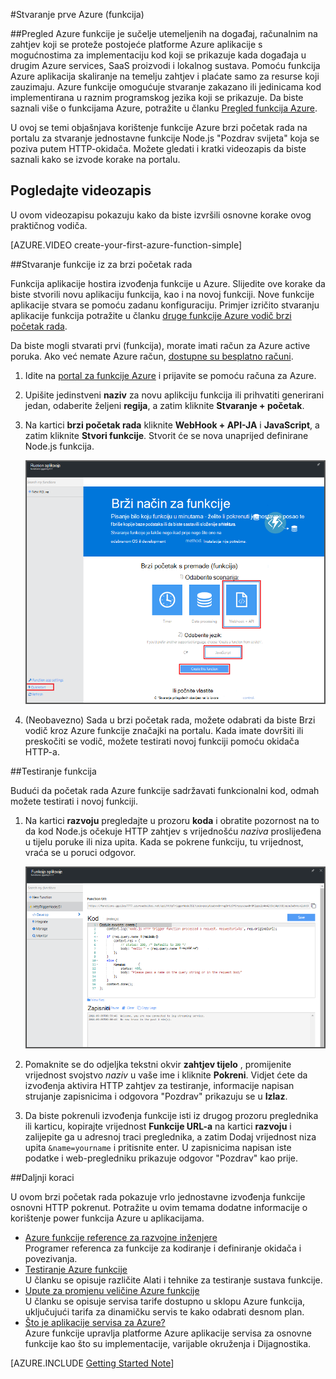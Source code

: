 <properties
   pageTitle="Stvaranje prve funkcija Azure | Microsoft Azure"
   description="Stvaranje prve Azure funkcija, serverless aplikaciju, u manje od dvije minute."
   services="functions"
   documentationCenter="na"
   authors="ggailey777"
   manager="erikre"
   editor=""
   tags=""
/>

<tags
   ms.service="functions"
   ms.devlang="multiple"
   ms.topic="hero-article"
   ms.tgt_pltfrm="multiple"
   ms.workload="na"
   ms.date="09/08/2016"
   ms.author="glenga"/>

#<a name="create-your-first-azure-function"></a>Stvaranje prve Azure (funkcija)

##<a name="overview"></a>Pregled
Azure funkcije je sučelje utemeljenih na događaj, računalnim na zahtjev koji se proteže postojeće platforme Azure aplikacije s mogućnostima za implementaciju kod koji se prikazuje kada događaja u drugim Azure services, SaaS proizvodi i lokalnog sustava. Pomoću funkcija Azure aplikacija skaliranje na temelju zahtjev i plaćate samo za resurse koji zauzimaju. Azure funkcije omogućuje stvaranje zakazano ili jedinicama kod implementirana u raznim programskog jezika koji se prikazuje. Da biste saznali više o funkcijama Azure, potražite u članku [Pregled funkcija Azure](functions-overview.md).

U ovoj se temi objašnjava korištenje funkcije Azure brzi početak rada na portalu za stvaranje jednostavne funkcije Node.js "Pozdrav svijeta" koja se poziva putem HTTP-okidača. Možete gledati i kratki videozapis da biste saznali kako se izvode korake na portalu.

## <a name="watch-the-video"></a>Pogledajte videozapis

U ovom videozapisu pokazuju kako da biste izvršili osnovne korake ovog praktičnog vodiča. 

[AZURE.VIDEO create-your-first-azure-function-simple]

##<a name="create-a-function-from-the-quickstart"></a>Stvaranje funkcije iz za brzi početak rada

Funkcija aplikacije hostira izvođenja funkcije u Azure. Slijedite ove korake da biste stvorili novu aplikaciju funkcija, kao i na novoj funkciji. Nove funkcije aplikacije stvara se pomoću zadanu konfiguraciju. Primjer izričito stvaranju aplikacije funkcija potražite u članku [druge funkcije Azure vodič brzi početak rada](functions-create-first-azure-function-azure-portal.md).

Da biste mogli stvarati prvi (funkcija), morate imati račun za Azure active poruka. Ako već nemate Azure račun, [dostupne su besplatno računi](https://azure.microsoft.com/free/).

1. Idite na [portal za funkcije Azure](https://functions.azure.com/signin) i prijavite se pomoću računa za Azure.

2. Upišite jedinstveni **naziv** za novu aplikciju funkcija ili prihvatiti generirani jedan, odaberite željeni **regija**, a zatim kliknite **Stvaranje + početak**. 

3. Na kartici **brzi početak rada** kliknite **WebHook + API-JA** i **JavaScript**, a zatim kliknite **Stvori funkcije**. Stvorit će se nova unaprijed definirane Node.js funkcija. 

    ![](./media/functions-create-first-azure-function/function-app-quickstart-node-webhook.png)

4. (Neobavezno) Sada u brzi početak rada, možete odabrati da biste Brzi vodič kroz Azure funkcije značajki na portalu.   Kada imate dovršiti ili preskočiti se vodič, možete testirati novoj funkciji pomoću okidača HTTP-a.

##<a name="test-the-function"></a>Testiranje funkcija

Budući da početak rada Azure funkcije sadržavati funkcionalni kod, odmah možete testirati i novoj funkciji.

1. Na kartici **razvoju** pregledajte u prozoru **koda** i obratite pozornost na to da kod Node.js očekuje HTTP zahtjev s vrijednošću *naziva* proslijeđena u tijelu poruke ili niza upita. Kada se pokrene funkciju, tu vrijednost, vraća se u poruci odgovor.

    ![](./media/functions-create-first-azure-function/function-app-develop-tab-testing.png)

2. Pomaknite se do odjeljka tekstni okvir **zahtjev tijelo** , promijenite vrijednost svojstvo *naziv* u vaše ime i kliknite **Pokreni**. Vidjet ćete da izvođenja aktivira HTTP zahtjev za testiranje, informacije napisan strujanje zapisnicima i odgovora "Pozdrav" prikazuju se u **Izlaz**. 

3. Da biste pokrenuli izvođenja funkcije isti iz drugog prozoru preglednika ili karticu, kopirajte vrijednost **Funkcije URL-a** na kartici **razvoju** i zalijepite ga u adresnoj traci preglednika, a zatim Dodaj vrijednost niza upita `&name=yourname` i pritisnite enter. U zapisnicima napisan iste podatke i web-pregledniku prikazuje odgovor "Pozdrav" kao prije.

##<a name="next-steps"></a>Daljnji koraci

U ovom brzi početak rada pokazuje vrlo jednostavne izvođenja funkcije osnovni HTTP pokrenut. Potražite u ovim temama dodatne informacije o korištenje power funkcija Azure u aplikacijama.

+ [Azure funkcije reference za razvojne inženjere](functions-reference.md)  
Programer referenca za funkcije za kodiranje i definiranje okidača i povezivanja.
+ [Testiranje Azure funkcije](functions-test-a-function.md)  
U članku se opisuje različite Alati i tehnike za testiranje sustava funkcije.
+ [Upute za promjenu veličine Azure funkcije](functions-scale.md)  
U članku se opisuje servisa tarife dostupno u sklopu Azure funkcija, uključujući tarifa za dinamičku servis te kako odabrati desnom plan. 
+ [Što je aplikacije servisa za Azure?](../app-service/app-service-value-prop-what-is.md)  
Azure funkcije upravlja platforme Azure aplikacije servisa za osnovne funkcije kao što su implementacije, varijable okruženja i Dijagnostika. 

[AZURE.INCLUDE [Getting Started Note](../../includes/functions-get-help.md)]

